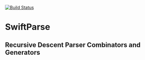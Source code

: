 [![Build Status](https://travis-ci.org/DanielAsher/SwiftParse.svg?branch=master)](https://travis-ci.org/DanielAsher/SwiftParse)

# SwiftParse

## Recursive Descent Parser Combinators and Generators
